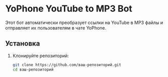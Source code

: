 # YoPhone YouTube to MP3 Bot

Этот бот автоматически преобразует ссылки на YouTube в MP3 файлы и отправляет их пользователям в чате YoPhone.

## Установка

1. Клонируйте репозиторий:
   ```bash
   git clone https://github.com/ваш-репозиторий.git
   cd ваш-репозиторий
